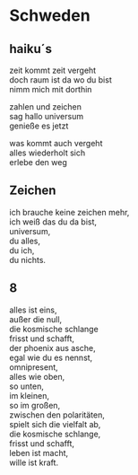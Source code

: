 # Schweden

## haiku´s

zeit kommt zeit vergeht  
doch raum ist da wo du bist  
nimm mich mit dorthin

zahlen und zeichen  
sag hallo universum  
genieße es jetzt

was kommt auch vergeht  
alles wiederholt sich  
erlebe den weg

## Zeichen

ich brauche keine zeichen mehr,  
ich weiß das du da bist,  
universum,  
du alles,  
du ich,  
du nichts.

## 8

alles ist eins,  
außer die null,  
die kosmische schlange  
frisst und schafft,  
der phoenix aus asche,  
egal wie du es nennst,  
omnipresent,  
alles wie oben,  
so unten,  
im kleinen,  
so im großen,  
zwischen den polaritäten,  
spielt sich die vielfalt ab,  
die kosmische schlange,  
frisst und schafft,  
leben ist macht,  
wille ist kraft.